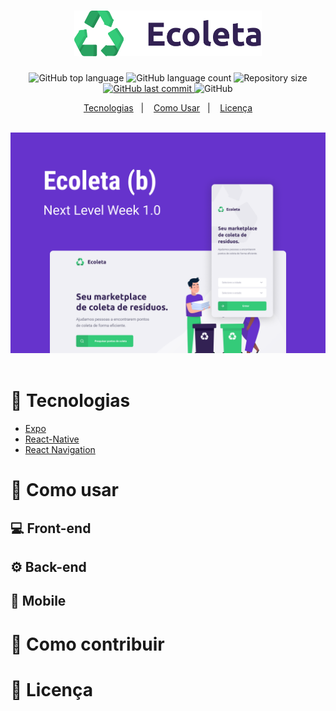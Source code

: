 <h1 align="center">
 <img src="./.github/logo.png" width="300">
</h1>



<p align="center">
  <img alt="GitHub top language" src="https://img.shields.io/github/languages/top/luizcasula/ecoleta-nlw.svg">

  <img alt="GitHub language count" src="https://img.shields.io/github/languages/count/luizcasula/ecoleta-nlw.svg">

  <img alt="Repository size" src="https://img.shields.io/github/repo-size/luizcasula/ecoleta-nlw.svg">
  <a href="https://github.com/luizcasula/ecoleta-nlw/commits/master">
    <img alt="GitHub last commit" src="https://img.shields.io/github/last-commit/luizcasula/ecoleta-nlw.svg">
  </a>

  <img alt="GitHub" src="https://img.shields.io/github/license/luizcasula/ecoleta-nlw.svg">
</p>

<p align="center">
  <a href="#rocket-tecnologias">Tecnologias</a>&nbsp;&nbsp;&nbsp;|&nbsp;&nbsp;&nbsp;
  <a href="#hammer-como-usar">Como Usar</a>&nbsp;&nbsp;&nbsp;|&nbsp;&nbsp;&nbsp;
  <a href="#page_with_curl-licença">Licença</a>
</p>

<br>
<img src="./.github/cover.png">
<br>
<br>


# :rocket: Tecnologias

-  [Expo](https://expo.io/)
-  [React-Native](https://facebook.github.io/react-native/)
-  [React Navigation](https://reactnavigation.org/)


# :hammer: Como usar

## :computer: Front-end

## :gear: Back-end

## :iphone: Mobile

# :handshake: Como contribuir



# :page_with_curl: Licença

